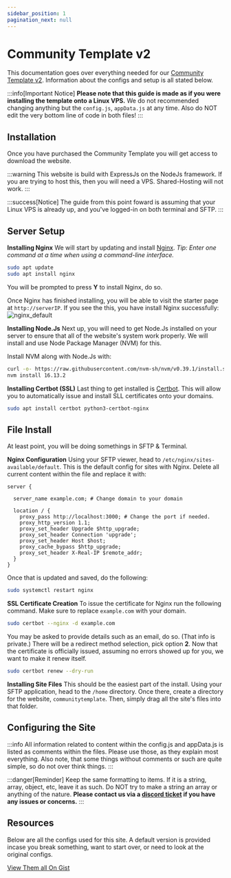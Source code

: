 ```yaml
---
sidebar_position: 1
pagination_next: null
---
```


# Community Template v2

This documentation goes over everything needed for our [Community Template v2](//shadowdevs.com/store/communitytemplate).
Information about the configs and setup is all stated below.

:::info[Important Notice]
**Please note that this guide is made as if you were installing the template onto a Linux VPS.**
We do not recommended changing anything but the `config.js`, `appData.js` at any time.
Also do NOT edit the very bottom line of code in both files!
:::

## Installation

Once you have purchased the Community Template you will get access to download the website.

:::warning
This website is build with ExpressJs on the NodeJs framework.
If you are trying to host this, then you will need a VPS. Shared-Hosting will not work.
:::

:::success[Notice]
The guide from this point foward is assuming that your Linux VPS is already up, and you've logged-in on both terminal and SFTP.
:::

## Server Setup

**Installing Nginx**
We will start by updating and install [Nginx](https://www.nginx.com/).
_Tip: Enter one command at a time when using a command-line interface._

```bash
sudo apt update
sudo apt install nginx
```

You will be prompted to press **Y** to install Nginx, do so.

Once Nginx has finished installing, you will be able to visit the starter page at `http://serverIP`.
If you see the this, you have install Nginx successfully:
![nginx_default](https://shadowdevs.com/img/showcase/nginx_default.png)

**Installing Node.Js**
Next up, you will need to get Node.Js installed on your server to ensure that all of the website's system work properly. We will install and use Node Package Manager (NVM) for this.

Install NVM along with Node.Js with:

```bash
curl -o- https://raw.githubusercontent.com/nvm-sh/nvm/v0.39.1/install.sh | bash
nvm install 16.13.2
```

**Installing Certbot (SSL)**
Last thing to get installed is [Certbot](https://certbot.eff.org/). This will allow you to automatically issue and install SLL certificates onto your domains.

```bash
sudo apt install certbot python3-certbot-nginx
```

## File Install

At least point, you will be doing somethings in SFTP & Terminal.

**Nginx Configuration**
Using your SFTP viewer, head to `/etc/nginx/sites-available/default`. This is the default config for sites with Nginx.
Delete all current content within the file and replace it with:

```nginx
server {

  server_name example.com; # Change domain to your domain

  location / {
    proxy_pass http://localhost:3000; # Change the port if needed.
    proxy_http_version 1.1;
    proxy_set_header Upgrade $http_upgrade;
    proxy_set_header Connection 'upgrade';
    proxy_set_header Host $host;
    proxy_cache_bypass $http_upgrade;
    proxy_set_header X-Real-IP $remote_addr;
  }
}
```

Once that is updated and saved, do the following:

```bash
sudo systemctl restart nginx
```

**SSL Certificate Creation**
To issue the certificate for Nginx run the following command. Make sure to replace `example.com` with your domain.

```bash
sudo certbot --nginx -d example.com
```

You may be asked to provide details such as an email, do so. (That info is private.)
There will be a redirect method selection, pick option **2**.
Now that the certificate is officially issued, assuming no errors showed up for you, we want to make it renew itself.

```bash
sudo certbot renew --dry-run
```

**Installing Site Files**
This should be the easiest part of the install.
Using your SFTP application, head to the `/home` directory. Once there, create a directory for the website, `communitytemplate`.
Then, simply drag all the site's files into that folder.

## Configuring the Site

:::info
All information related to content within the config.js and appData.js is listed as comments within the files. Please use those, as they explain most everything.
Also note, that some things without comments or such are quite simple, so do not over think things.
:::

:::danger[Reminder]
Keep the same formatting to items. If it is a string, array, object, etc, leave it as such. Do NOT try to make a string an array or anything of the nature.
**Please contact us via a [discord ticket](https://shadowdevs.com/discord) if you have any issues or concerns.**
:::

## Resources

Below are all the configs used for this site. A default version is provided incase you break something, want to start over, or need to look at the original configs.

[View Them all On Gist](https://gist.github.com/AgentBUB/1b780f4e24a37944a60fb41c01c10dcf)
